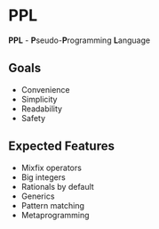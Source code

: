 # PPL

**PPL** - **P**seudo-**P**rogramming **L**anguage

## Goals

* Convenience
* Simplicity
* Readability
* Safety

## Expected Features

* Mixfix operators
* Big integers
* Rationals by default
* Generics
* Pattern matching
* Metaprogramming